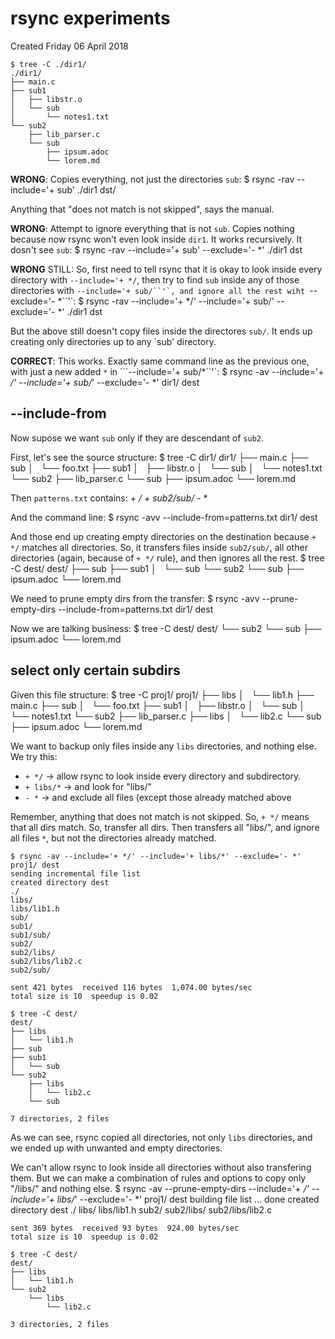 # rsync experiments
Created Friday 06 April 2018

	$ tree -C ./dir1/
	./dir1/
	├── main.c
	├── sub1
	│   ├── libstr.o
	│   └── sub
	│       └── notes1.txt
	└── sub2
	    ├── lib_parser.c
	    └── sub
	        ├── ipsum.adoc
	        └── lorem.md

**WRONG**: Copies everything, not just the directories `sub`:
	$ rsync -rav --include='+ sub' ./dir1 dst/

Anything that "does not match is not skipped", says the manual.

**WRONG**: Attempt to ignore everything that is not `sub`. Copies nothing because now rsync won't even look inside `dir1`. It works recursively. It dosn't see `sub`:
	$ rsync -rav --include='+ sub' --exclude='- *' ./dir1 dst

**WRONG** STILL: So, first need to tell rsync that it is okay to look inside every directory with ```--include='+ */```, then try to find `sub` inside any of those directories with ```--include='+ sub/``'`, and ignore all the rest wiht ```--exclude='- *``'`:
	$ rsync -rav --include='+ */' --include='+ sub/' --exclude='- *' ./dir1 dst

But the above still doesn't copy files inside the directores ```sub/```. It ends up creating only directories up to any `sub' directory.

**CORRECT**: This works. Exactly same command line as the previous one, with just a new added ```*``` in ```--include='+ sub/*``'`:
	$ rsync -av --include='+ */' --include='+ sub/*' --exclude='- *' dir1/ dest


--include-from
--------------

Now supose we want `sub` only if they are descendant of `sub2`.

First, let's see the source structure:
	$ tree -C dir1/
	dir1/
	├── main.c
	├── sub
	│   └── foo.txt
	├── sub1
	│   ├── libstr.o
	│   └── sub
	│       └── notes1.txt
	└── sub2
	    ├── lib_parser.c
	    └── sub
	        ├── ipsum.adoc
	        └── lorem.md

Then `patterns.txt` contains:
	+ */
	+ sub2/sub/*
	- *

And the command line:
	$ rsync -avv --include-from=patterns.txt dir1/ dest

And those end up creating empty directories on the destination because ```+ */``` matches all directories. So, it transfers files inside ```sub2/sub/```, all other directories (again, because of ```+ */``` rule), and then ignores all the rest.
	$ tree -C dest/
	dest/
	├── sub
	├── sub1
	│   └── sub
	└── sub2
	    └── sub
	        ├── ipsum.adoc
	        └── lorem.md

We need to prune empty dirs from the transfer:
	$ rsync -avv --prune-empty-dirs --include-from=patterns.txt dir1/ dest

Now we are talking business:
	$ tree -C dest/
	dest/
	└── sub2
	    └── sub
	        ├── ipsum.adoc
	        └── lorem.md


select only certain subdirs
---------------------------

Given this file structure:
	$ tree -C proj1/
	proj1/
	├── libs
	│   └── lib1.h
	├── main.c
	├── sub
	│   └── foo.txt
	├── sub1
	│   ├── libstr.o
	│   └── sub
	│       └── notes1.txt
	└── sub2
	    ├── lib_parser.c
	    ├── libs
	    │   └── lib2.c
	    └── sub
	        ├── ipsum.adoc
	        └── lorem.md

We want to backup only files inside any ```libs``` directories, and nothing else. We try this:

* ```+ */``` → allow rsync to look inside every directory and subdirectory.
* ```+ libs/*``` → and look for "libs/<anythign else inside>"
* ```- *``` → and exclude all files (except those already matched above


Remember, anything that does not match is not skipped. So, ```+ */``` means that all dirs match. So, transfer all dirs. Then transfers all "libs/<files here>", and ignore all files ```*```, but not the directories already matched.

	$ rsync -av --include='+ */' --include='+ libs/*' --exclude='- *' proj1/ dest
	sending incremental file list
	created directory dest
	./
	libs/
	libs/lib1.h
	sub/
	sub1/
	sub1/sub/
	sub2/
	sub2/libs/
	sub2/libs/lib2.c
	sub2/sub/
	
	sent 421 bytes  received 116 bytes  1,074.00 bytes/sec
	total size is 10  speedup is 0.02
	
	$ tree -C dest/
	dest/
	├── libs
	│   └── lib1.h
	├── sub
	├── sub1
	│   └── sub
	└── sub2
	    ├── libs
	    │   └── lib2.c
	    └── sub
	
	7 directories, 2 files

As we can see, rsync copied all directories, not only ```libs``` directories, and we ended up with unwanted and empty directories.

We can't allow rsync to look inside all directories without also transfering them. But we can make a combination of rules and options to copy only "/libs/<files here>" and nothing else.
	$ rsync -av --prune-empty-dirs --include='+ */' --include='+ libs/*' --exclude='- *' proj1/
	 dest
	building file list ... done
	created directory dest
	./
	libs/
	libs/lib1.h
	sub2/
	sub2/libs/
	sub2/libs/lib2.c
	
	sent 369 bytes  received 93 bytes  924.00 bytes/sec
	total size is 10  speedup is 0.02
	
	$ tree -C dest/
	dest/
	├── libs
	│   └── lib1.h
	└── sub2
	    └── libs
	        └── lib2.c
	
	3 directories, 2 files


